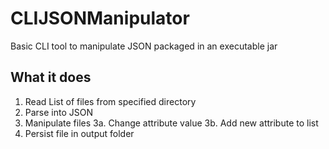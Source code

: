# CLIJSONManipulator
Basic CLI tool to manipulate JSON packaged in an executable jar

## What it does
1. Read List of files from specified directory
2. Parse into JSON
3. Manipulate files
3a. Change attribute value
3b. Add new attribute to list
4. Persist file in output folder